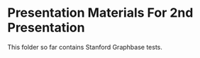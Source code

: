 # Presentation Materials For 2nd Presentation

This folder so far contains Stanford Graphbase tests.
